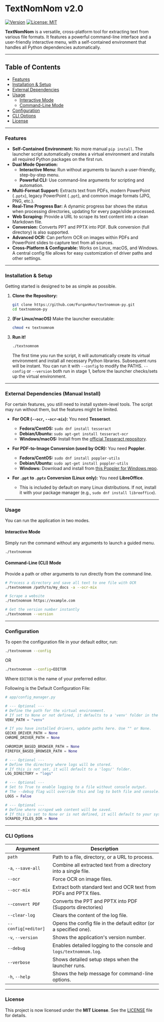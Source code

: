 # TextNomNom v2.0

[![Version](https://img.shields.io/badge/version-2.0.0-blue.svg)](https://github.com/FurqanHun/textnomnom-py)
[![License: MIT](https://img.shields.io/badge/License-MIT-yellow.svg)](LICENSE)

**TextNomNom** is a versatile, cross-platform tool for extracting text from various file formats. It features a powerful command-line interface and a user-friendly interactive menu, with a self-contained environment that handles all Python dependencies automatically.

---

## Table of Contents
* [Features](#features)
* [Installation & Setup](#installation--setup)
* [External Dependencies](#external-dependencies-manual-install)
* [Usage](#usage)
  * [Interactive Mode](#interactive-mode)
  * [Command-Line Mode](#command-line-cli-mode)
* [Configuration](#configuration)
* [CLI Options](#cli-options)
* [License](#license)
---

### Features

* **Self-Contained Environment:** No more manual `pip install`. The launcher script automatically creates a virtual environment and installs all required Python packages on the first run.
* **Dual Mode Operation:**
    * **Interactive Menu:** Run without arguments to launch a user-friendly, step-by-step menu.
    * **Powerful CLI:** Use command-line arguments for scripting and automation.
* **Multi-Format Support:** Extracts text from PDFs, modern PowerPoint (`.pptx`), legacy PowerPoint (`.ppt`), and common image formats (JPG, PNG, etc.).
* **Real-Time Progress Bar:** A dynamic progress bar shows the status when processing directories, updating for every page/slide processed.
* **Web Scraping:** Provide a URL to scrape its text content into a clean Markdown file.
* **Conversion:** Converts PPT and PPTX into PDF. Bulk conversion (full directory) is also supported.
* **Advanced OCR:** Can perform OCR on images within PDFs and PowerPoint slides to capture text from all sources.
* **Cross-Platform & Configurable:** Works on Linux, macOS, and Windows. A central config file allows for easy customization of driver paths and other settings.

---

### Installation & Setup

Getting started is designed to be as simple as possible.

1.  **Clone the Repository:**
    ```bash
    git clone https://github.com/FurqanHun/textnomnom-py.git
    cd textnomnom-py
    ```

2.  **(For Linux/macOS)** Make the launcher executable:
    ```bash
    chmod +x textnomnom
    ```

3.  **Run it!**
    ```bash
    ./textnomnom
    ```
    The first time you run the script, it will automatically create its virtual environment and install all necessary Python libraries. Subsequent runs will be instant. You can run it with `--config` to modify the PATHS. `--config` or `--version` both run in stage 1, before the launcher checks/sets up the virtual environment.

---

### External Dependencies (Manual Install)

For certain features, you still need to install system-level tools. The script may run without them, but the features might be limited.

* **For OCR (`--ocr`, `--ocr-mix`):** You need **Tesseract**.
    * **Fedora/CentOS:** `sudo dnf install tesseract`
    * **Debian/Ubuntu:** `sudo apt-get install tesseract-ocr`
    * **Windows/macOS:** Install from the [official Tesseract repository](https://github.com/tesseract-ocr/tesseract).

* **For PDF-to-Image Conversion (used by OCR):** You need **Poppler**.
    * **Fedora/CentOS:** `sudo dnf install poppler-utils`
    * **Debian/Ubuntu:** `sudo apt-get install poppler-utils`
    * **Windows:** Download and install from [this Poppler for Windows repo](https://github.com/oschwartz10612/poppler-windows/releases).

* **For `.ppt` to `.pptx` Conversion (Linux only):** You need **LibreOffice**.
    * This is included by default on many Linux distributions. If not, install it with your package manager (e.g., `sudo dnf install libreoffice`).

---

### Usage

You can run the application in two modes.

#### Interactive Mode
Simply run the command without any arguments to launch a guided menu.

```bash
./textnomnom
```

#### Command-Line (CLI) Mode
Provide a path or other arguments to run directly from the command line.

```bash
# Process a directory and save all text to one file with OCR
./textnomnom /path/to/my_docs -a --ocr-mix

# Scrape a website
./textnomnom https://example.com

# Get the version number instantly
./textnomnom --version
```

---
### Configuration
To open the configuration file in your default editor, run:
``` bash
./textnomnom --config
```
OR
``` bash
./textnomnom --config=EDITOR
```
Where `EDITOR` is the name of your preferred editor.

Following is the Default Configuration File:
``` py
# app/config_manager.py

# --- Optional ---
# Define the path for the virtual environment.
# If set to None or not defined, it defaults to a 'venv' folder in the project root.
VENV_PATH = "venv"

# If you have installed drivers, update paths here. Use "" or None.
GECKO_DRIVER_PATH = None
CHROME_DRIVER_PATH = None

CHROMIUM_BASED_BROWSER_PATH = None
FIREFOX_BASED_BROWSER_PATH = None

# --- Optional ---
# Define the directory where logs will be stored.
# If this is not set, it will default to a 'logs/' folder.
LOG_DIRECTORY = "logs"

# --- Optional ---
# Set to True to enable logging to a file without console output.
# The --debug flag will override this and log to both file and console.
LOGS = False

# --- Optional ---
# Define where scraped web content will be saved.
# If this is set to None or is not defined, it will default to your system's Downloads folder.
SCRAPED_FILES_DIR = None

```
---

### CLI Options

| Argument                  | Description                                                                 |
| ------------------------- | --------------------------------------------------------------------------- |
| `path`                    | Path to a file, directory, or a URL to process.                             |
| `-a`, `--save-all`        | Combine all extracted text from a directory into a single file.             |
| `--ocr`                   | Force OCR on image files.                                                   |
| `--ocr-mix`               | Extract both standard text and OCR text from PDFs and PPTX files.           |
| `--convert PDF`           | Converts the PPT and PPTX into PDF (Supports directories)                   |
| `--clear-log`             | Clears the content of the log file.                                         |
| `--config[=editor]`       | Opens the config file in the default editor (or a specified one).           |
| `-v`, `--version`         | Shows the application's version number.                                     |
| `--debug`                 | Enables detailed logging to the console and `logs/textnomnom.log`.          |
| `--verbose`               | Shows detailed setup steps when the launcher runs.                          |
| `-h`, `--help`            | Shows the help message for command-line options.                            |

---

### License

This project is now licensed under the **MIT License**. See the [LICENSE](LICENSE) file for details.
